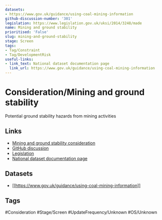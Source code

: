 ```yaml
---
datasets:
- https://www.gov.uk/guidance/using-coal-mining-information
github-discussion-number: '301'
legislation: https://www.legislation.gov.uk/uksi/2014/3248/made
name: Mining and ground stability
prioritised: 'False'
slug: mining-and-ground-stability
stage: Screen
tags:
- Tag/Constraint
- Tag/DevelopmentRisk
useful-links:
- link_text: National dataset documentation page
  link_url: https://www.gov.uk/guidance/using-coal-mining-information
---
```


# Consideration/Mining and ground stability

Potential ground stability hazards from mining activities

## Links

* [Mining and ground stability consideration](https://design.planning.data.gov.uk/planning-consideration/mining-and-ground-stability)
* [GitHub discussion](https://github.com/digital-land/data-standards-backlog/discussions/301)
* [Legislation](https://www.legislation.gov.uk/uksi/2014/3248/made)
* [National dataset documentation page](https://www.gov.uk/guidance/using-coal-mining-information)

## Datasets

* [[https://www.gov.uk/guidance/using-coal-mining-information]]

## Tags

#Consideration #Stage/Screen #UpdateFrequency/Unknown #OS/Unknown